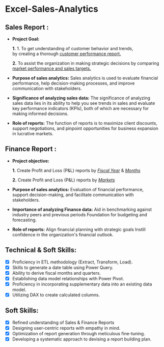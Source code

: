 # Excel-Sales-Analytics
## Sales Report :


- **Project Goal:** 

    **1.** 1. To get understanding of customer behavior and trends, by creating a thorough [customer performance report.](https://github.com/Charmipatel95/Excel-Sales-Analytics/blob/main/Customer%20Performance%20Report.pdf) 

    **2.**  To assist the organization in making strategic decisions by comparing [market performance and sales targets.]()

- **Purpose of sales analytics:** Sales analytics is used to evaluate financial performance, help decision-making processes, and improve communication with stakeholders.

- **Significance of analyzing sales data:** The significance of analyzing sales data lies in its ability to help you see trends in sales and evaluate key performance indicators (KPIs), both of which are necessary for making informed decisions.

- **Role of reports:** The function of reports is to maximize client discounts, support negotiations, and pinpoint opportunities for business expansion in lucrative markets.


## Finance Report :

- **Project objective:** 

    **1.** Create Profit and Loss (P&L) reports by _[Fiscal Year](https://github.com/KirandeepMarala/Excel-Sales_Analysis/blob/main/P%26L%20Statement%20by%20Fiscal%20Year.pdf)_ & _[Months](https://github.com/KirandeepMarala/Excel-Sales_Analysis/blob/main/P%26L%20Statement%20by%20Months.pdf)_ 

   **2.** Create Profit and Loss (P&L) reports by _[Markets](https://github.com/KirandeepMarala/Excel-Sales_Analysis/blob/main/P%26L%20Statement%20by%20Markets.pdf)_

- **Purpose of sales analytics:** Evaluation of financial performance, support decision-making, and facilitate communication with stakeholders.

- **Importance of analyzing Finance data:** Aid in benchmarking against industry peers and previous periods Foundation for budgeting and forecasting.

- **Role of reports:** Align financial planning with strategic goals Instill confidence in the organization's financial outlook.


## Technical & Soft Skills:
- [x]	Proficiency in ETL methodology (Extract, Transform, Load).
- [x]	Skills to generate a date table using Power Query.
- [x]	Ability to derive fiscal months and quarters.
- [x]	Establishing data model relationships with Power Pivot.
- [x]	Proficiency in incorporating supplementary data into an existing data model.
- [x]	Utilizing DAX to create calculated columns.

## Soft Skills:
- [x]	Refined understanding of Sales & Finance Reports
- [x]	Designing user-centric reports with empathy in mind.
- [x]	Optimization of report generation through meticulous fine-tuning.
- [x]	Developing a systematic approach to devising a report building plan.
